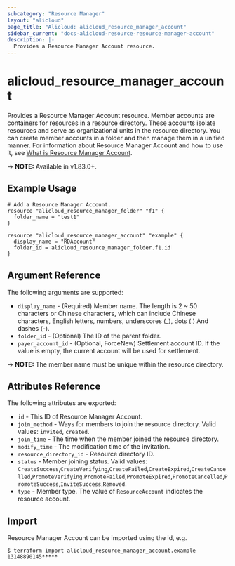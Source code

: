 ```yaml
---
subcategory: "Resource Manager"
layout: "alicloud"
page_title: "Alicloud: alicloud_resource_manager_account"
sidebar_current: "docs-alicloud-resource-resource-manager-account"
description: |-
  Provides a Resource Manager Account resource.
---
```


# alicloud\_resource\_manager\_account

Provides a Resource Manager Account resource. Member accounts are containers for resources in a resource directory. These accounts isolate resources and serve as organizational units in the resource directory. You can create member accounts in a folder and then manage them in a unified manner.
For information about Resource Manager Account and how to use it, see [What is Resource Manager Account](https://www.alibabacloud.com/help/en/doc-detail/111231.htm).

-> **NOTE:** Available in v1.83.0+.

## Example Usage

```
# Add a Resource Manager Account.
resource "alicloud_resource_manager_folder" "f1" {
  folder_name = "test1"
}

resource "alicloud_resource_manager_account" "example" {
  display_name = "RDAccount"
  folder_id = alicloud_resource_manager_folder.f1.id
}
```
## Argument Reference

The following arguments are supported:

* `display_name` - (Required) Member name. The length is 2 ~ 50 characters or Chinese characters, which can include Chinese characters, English letters, numbers, underscores (_), dots (.) And dashes (-).
* `folder_id` - (Optional) The ID of the parent folder.
* `payer_account_id` - (Optional, ForceNew) Settlement account ID. If the value is empty, the current account will be used for settlement.

-> **NOTE:** The member name must be unique within the resource directory.

## Attributes Reference

The following attributes are exported:

* `id` - This ID of Resource Manager Account.  
* `join_method` - Ways for members to join the resource directory. Valid values: `invited`, `created`.
* `join_time` - The time when the member joined the resource directory.
* `modify_time` - The modification time of the invitation.
* `resource_directory_id` - Resource directory ID.
* `status` - Member joining status. Valid values: `CreateSuccess`,`CreateVerifying`,`CreateFailed`,`CreateExpired`,`CreateCancelled`,`PromoteVerifying`,`PromoteFailed`,`PromoteExpired`,`PromoteCancelled`,`PromoteSuccess`,`InviteSuccess`,`Removed`. 
* `type` - Member type. The value of `ResourceAccount` indicates the resource account. 

## Import

Resource Manager Account can be imported using the id, e.g.

```
$ terraform import alicloud_resource_manager_account.example 13148890145*****
```
